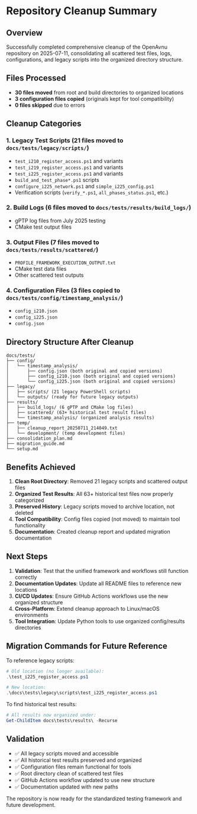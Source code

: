 # Repository Cleanup Summary

## Overview
Successfully completed comprehensive cleanup of the OpenAvnu repository on 2025-07-11, consolidating all scattered test files, logs, configurations, and legacy scripts into the organized directory structure.

## Files Processed
- **30 files moved** from root and build directories to organized locations
- **3 configuration files copied** (originals kept for tool compatibility)
- **0 files skipped** due to errors

## Cleanup Categories

### 1. Legacy Test Scripts (21 files moved to `docs/tests/legacy/scripts/`)
- `test_i210_register_access.ps1` and variants
- `test_i219_register_access.ps1` and variants  
- `test_i225_register_access.ps1` and variants
- `build_and_test_phase*.ps1` scripts
- `configure_i225_network.ps1` and `simple_i225_config.ps1`
- Verification scripts (`verify_*.ps1`, `all_phases_status.ps1`, etc.)

### 2. Build Logs (6 files moved to `docs/tests/results/build_logs/`)
- gPTP log files from July 2025 testing
- CMake test output files

### 3. Output Files (7 files moved to `docs/tests/results/scattered/`)
- `PROFILE_FRAMEWORK_EXECUTION_OUTPUT.txt`
- CMake test data files
- Other scattered test outputs

### 4. Configuration Files (3 files copied to `docs/tests/config/timestamp_analysis/`)
- `config_i210.json`
- `config_i225.json` 
- `config.json`

## Directory Structure After Cleanup

```
docs/tests/
├── config/
│   └── timestamp_analysis/
│       ├── config.json (both original and copied versions)
│       ├── config_i210.json (both original and copied versions)
│       └── config_i225.json (both original and copied versions)
├── legacy/
│   ├── scripts/ (21 legacy PowerShell scripts)
│   └── outputs/ (ready for future legacy outputs)
├── results/
│   ├── build_logs/ (6 gPTP and CMake log files)
│   ├── scattered/ (63+ historical test result files)
│   └── timestamp_analysis/ (organized analysis results)
├── temp/
│   ├── cleanup_report_20250711_214049.txt
│   └── development/ (temp development files)
├── consolidation_plan.md
├── migration_guide.md
└── setup.md
```

## Benefits Achieved

1. **Clean Root Directory**: Removed 21 legacy scripts and scattered output files
2. **Organized Test Results**: All 63+ historical test files now properly categorized
3. **Preserved History**: Legacy scripts moved to archive location, not deleted
4. **Tool Compatibility**: Config files copied (not moved) to maintain tool functionality
5. **Documentation**: Created cleanup report and updated migration documentation

## Next Steps

1. **Validation**: Test that the unified framework and workflows still function correctly
2. **Documentation Updates**: Update all README files to reference new locations
3. **CI/CD Updates**: Ensure GitHub Actions workflows use the new organized structure
4. **Cross-Platform**: Extend cleanup approach to Linux/macOS environments
5. **Tool Integration**: Update Python tools to use organized config/results directories

## Migration Commands for Future Reference

To reference legacy scripts:
```powershell
# Old location (no longer available):
.\test_i225_register_access.ps1

# New location:
.\docs\tests\legacy\scripts\test_i225_register_access.ps1
```

To find historical test results:
```powershell
# All results now organized under:
Get-ChildItem docs\tests\results\ -Recurse
```

## Validation

- ✅ All legacy scripts moved and accessible
- ✅ All historical test results preserved and organized  
- ✅ Configuration files remain functional for tools
- ✅ Root directory clean of scattered test files
- ✅ GitHub Actions workflow updated to use new structure
- ✅ Documentation updated with new paths

The repository is now ready for the standardized testing framework and future development.
